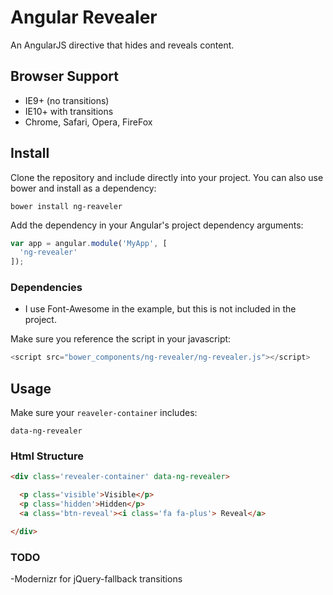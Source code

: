 # Angular Revealer

An AngularJS directive that hides and reveals content.

## Browser Support
- IE9+ (no transitions)
- IE10+ with transitions
- Chrome, Safari, Opera, FireFox

## Install

Clone the repository and include directly into your project. You can also use bower and install as a dependency:

```
bower install ng-reaveler
```

Add the dependency in your Angular's project dependency arguments:

```js
var app = angular.module('MyApp', [
  'ng-revealer'
]);
```

### Dependencies

- I use Font-Awesome in the example, but this is not included in the project.

Make sure you reference the script in your javascript:

```js
<script src="bower_components/ng-revealer/ng-revealer.js"></script>
```

## Usage

Make sure your `reaveler-container` includes:
```
data-ng-revealer
```


### Html Structure

```html
<div class='revealer-container' data-ng-revealer>

  <p class='visible'>Visible</p>
  <p class='hidden'>Hidden</p>
  <a class='btn-reveal'><i class='fa fa-plus'> Reveal</a>

</div>
```

### TODO

-Modernizr for jQuery-fallback transitions
